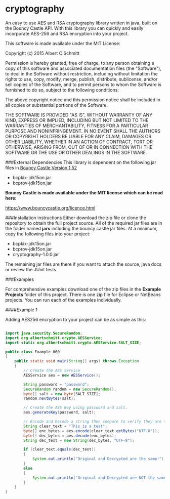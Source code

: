 # cryptography

An easy to use AES and RSA cryptography library written in java, built on the Bouncy Castle API.  With this library you can quickly and easily incorporate AES-256 and RSA encryption into your project.

This software is made available under the MIT License:

Copyright (c) 2015 Albert C Schmitt

Permission is hereby granted, free of charge, to any person obtaining a copy
of this software and associated documentation files (the "Software"), to deal
in the Software without restriction, including without limitation the rights
to use, copy, modify, merge, publish, distribute, sublicense, and/or sell
copies of the Software, and to permit persons to whom the Software is
furnished to do so, subject to the following conditions:

The above copyright notice and this permission notice shall be included in
all copies or substantial portions of the Software.

THE SOFTWARE IS PROVIDED "AS IS", WITHOUT WARRANTY OF ANY KIND, EXPRESS OR
IMPLIED, INCLUDING BUT NOT LIMITED TO THE WARRANTIES OF MERCHANTABILITY,
FITNESS FOR A PARTICULAR PURPOSE AND NONINFRINGEMENT. IN NO EVENT SHALL THE
AUTHORS OR COPYRIGHT HOLDERS BE LIABLE FOR ANY CLAIM, DAMAGES OR OTHER
LIABILITY, WHETHER IN AN ACTION OF CONTRACT, TORT OR OTHERWISE, ARISING FROM,
OUT OF OR IN CONNECTION WITH THE SOFTWARE OR THE USE OR OTHER DEALINGS IN
THE SOFTWARE.

###External Dependencies
This library is dependent on the following jar files in <a href="http://www.bouncycastle.org" target="_blank">Bouncy Castle Version 1.52</a>

* bcpkix-jdk15on.jar
* bcprov-jdk15on.jar

**Bouncy Castle is made available under the MIT license which can be read here:**

<a href="https://www.bouncycastle.org/licence.html" target="_blank">https://www.bouncycastle.org/licence.html</a>

###Installation instructions
Either download the zip file or clone the repository to obtain the full project source.  All of the required jar files are in the folder named **jars** including the bouncy castle jar files.  At a minimum, copy the following files into your project:

* bcpkix-jdk15on.jar
* bcprov-jdk15on.jar
* cryptography-1.0.0.jar

The remaining jar files are there if you want to attach the source, java docs or review the JUnit tests.


###Examples

For comprehensive examples download one of the zip files in the **Example Projects** folder of this project.  There is one zip file for Eclipse or NetBeans projects.  You can run each of the examples individually.

####Example 1

Adding AES256 encryption to your project can be as simple as this:
```java

import java.security.SecureRandom;
import org.albertschmitt.crypto.AESService;
import static org.albertschmitt.crypto.AESService.SALT_SIZE;

public class Example_060
{
	public static void main(String[] args) throws Exception
	{
		// Create the AES Service
		AESService aes = new AESService();

		String password = "password";
		SecureRandom random = new SecureRandom();
		byte[] salt = new byte[SALT_SIZE];
		random.nextBytes(salt);

		// Create the AES Key using password and salt.
		aes.generateKey(password, salt);

		// Encode and Decode a string then compare to verify they are the same.
		String clear_text = "This is a test";
		byte[] enc_bytes = aes.encode(clear_text.getBytes("UTF-8"));
		byte[] dec_bytes = aes.decode(enc_bytes);
		String dec_text = new String(dec_bytes, "UTF-8");

		if (clear_text.equals(dec_text))
		{
			System.out.println("Original and Decrypted are the same!");
		}
		else
		{
			System.out.println("Original and Decrypted are NOT the same!");
		}
	}
}
```
